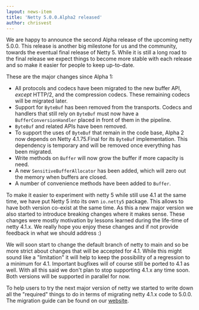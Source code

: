 ```yaml
---
layout: news-item
title: 'Netty 5.0.0.Alpha2 released'
author: chrisvest
---
```


We are happy to announce the second Alpha release of the upcoming netty 5.0.0. This release is another big milestone for us and the community, towards the eventual final release of Netty 5. While it is still a long road to the final release we expect things to become more stable with each release and so make it easier for people to keep up-to-date.

These are the major changes since Alpha 1:

* All protocols and codecs have been migrated to the new buffer API, _except_ HTTP/2, and the compression codecs. These remaining codecs will be migrated later.
* Support for `ByteBuf` has been removed from the transports. Codecs and handlers that still rely on `ByteBuf` must now have a `BufferConversionHandler` placed in front of them in the pipeline.
* `ByteBuf` and related APIs have been removed.
* To support the uses of `ByteBuf` that remain in the code base, Alpha 2 now depends on Netty 4.1.75.Final for its `ByteBuf` implementation. This dependency is temporary and will be removed once everything has been migrated.
* Write methods on `Buffer` will now grow the buffer if more capacity is need.
* A new `SensitiveBufferAllocator` has been added, which will zero out the memory when buffers are closed.
* A number of convenience methods have been added to `Buffer`.

To make it easier to experiment with netty 5 while still use 4.1 at the same time, we have put Netty 5 into its own `io.netty5` package. This allows to have both version co-exist at the same time. As this a new major version we also started to introduce breaking changes where it makes sense. These changes were mostly motivation by lessons learned during the life-time of netty 4.1.x. We really hope you enjoy these changes and if not provide feedback in what we should address :)

We will soon start to change the default branch of netty to main and so be more strict about changes that will be accepted for 4.1. While this might sound like a "limitation" it will  help to keep the possibility of a regression to a minimum for 4.1. Important bugfixes will of course still be ported to 4.1 as well.  With all this said we don't plan to stop supporting 4.1.x any time soon. Both versions will be supported in parallel for now.

To help users to try the next major version of netty we started to write down all the "required" things to do in terms of migrating netty 4.1.x code to 5.0.0. The migration guide can be found on our [website](https://github.com/netty/netty/wiki/Netty-5-Migration-Guide).
